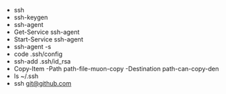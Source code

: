 - ssh
- ssh-keygen
- ssh-agent
- Get-Service ssh-agent
- Start-Service ssh-agent
- ssh-agent -s
- code .ssh/config
- ssh-add .ssh/id_rsa
- Copy-Item -Path path-file-muon-copy -Destination path-can-copy-den
- ls ~/.ssh
- ssh git@github.com
